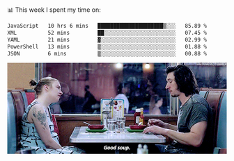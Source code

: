 📊 This week I spent my time on:
<!--START_SECTION:waka-->
```text
JavaScript   10 hrs 6 mins   █████████████████████▒░░░   85.89 % 
XML          52 mins         ██░░░░░░░░░░░░░░░░░░░░░░░   07.45 % 
YAML         21 mins         ▓░░░░░░░░░░░░░░░░░░░░░░░░   02.99 % 
PowerShell   13 mins         ▒░░░░░░░░░░░░░░░░░░░░░░░░   01.88 % 
JSON         6 mins          ▒░░░░░░░░░░░░░░░░░░░░░░░░   00.88 % 
```
<!--END_SECTION:waka-->


![](goodSoup.gif)

